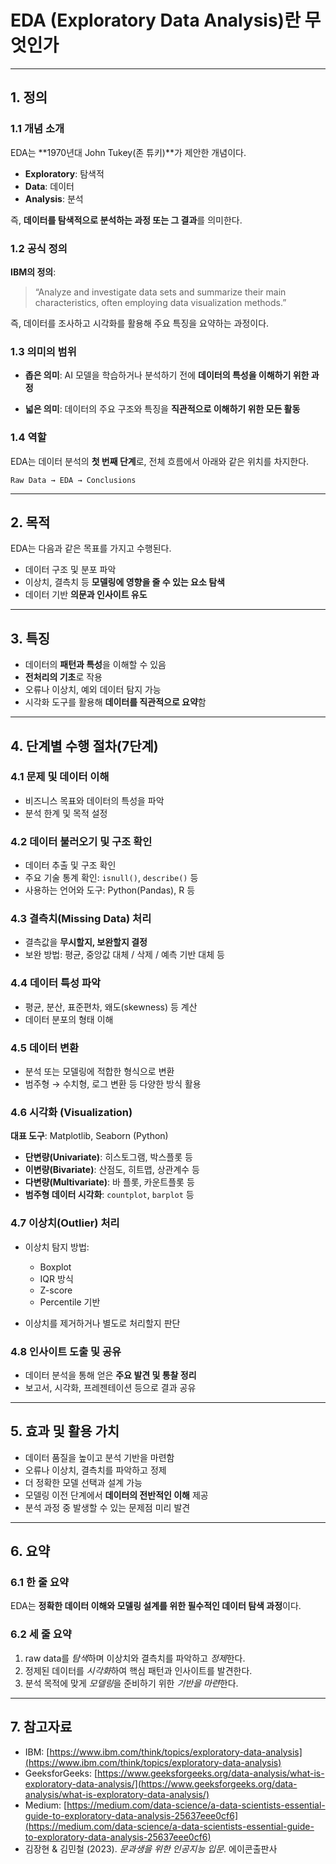 # EDA (Exploratory Data Analysis)란 무엇인가

---

## 1. 정의

### 1.1 개념 소개

EDA는 \*\*1970년대 John Tukey(존 튜키)\*\*가 제안한 개념이다.

* **Exploratory**: 탐색적
* **Data**: 데이터
* **Analysis**: 분석

즉, **데이터를 탐색적으로 분석하는 과정 또는 그 결과**를 의미한다.

### 1.2 공식 정의

**IBM의 정의**:

> “Analyze and investigate data sets and summarize their main characteristics, often employing data visualization methods.”

즉, 데이터를 조사하고 시각화를 활용해 주요 특징을 요약하는 과정이다.

### 1.3 의미의 범위

* **좁은 의미**:
  AI 모델을 학습하거나 분석하기 전에 **데이터의 특성을 이해하기 위한 과정**

* **넓은 의미**:
  데이터의 주요 구조와 특징을 **직관적으로 이해하기 위한 모든 활동**

### 1.4 역할

EDA는 데이터 분석의 **첫 번째 단계**로, 전체 흐름에서 아래와 같은 위치를 차지한다.

```
Raw Data → EDA → Conclusions
```

---

## 2. 목적

EDA는 다음과 같은 목표를 가지고 수행된다.

* 데이터 구조 및 분포 파악
* 이상치, 결측치 등 **모델링에 영향을 줄 수 있는 요소 탐색**
* 데이터 기반 **의문과 인사이트 유도**

---

## 3. 특징

* 데이터의 **패턴과 특성**을 이해할 수 있음
* **전처리의 기초**로 작용
* 오류나 이상치, 예외 데이터 탐지 가능
* 시각화 도구를 활용해 **데이터를 직관적으로 요약**함

---

## 4. 단계별 수행 절차(7단계)

### 4.1 문제 및 데이터 이해

* 비즈니스 목표와 데이터의 특성을 파악
* 분석 한계 및 목적 설정

### 4.2 데이터 불러오기 및 구조 확인

* 데이터 추출 및 구조 확인
* 주요 기술 통계 확인: `isnull()`, `describe()` 등
* 사용하는 언어와 도구: Python(Pandas), R 등

### 4.3 결측치(Missing Data) 처리

* 결측값을 **무시할지, 보완할지 결정**
* 보완 방법: 평균, 중앙값 대체 / 삭제 / 예측 기반 대체 등

### 4.4 데이터 특성 파악

* 평균, 분산, 표준편차, 왜도(skewness) 등 계산
* 데이터 분포의 형태 이해

### 4.5 데이터 변환

* 분석 또는 모델링에 적합한 형식으로 변환
* 범주형 → 수치형, 로그 변환 등 다양한 방식 활용

### 4.6 시각화 (Visualization)

**대표 도구**: Matplotlib, Seaborn (Python)

* **단변량(Univariate)**:
  히스토그램, 박스플롯 등
* **이변량(Bivariate)**:
  산점도, 히트맵, 상관계수 등
* **다변량(Multivariate)**:
  바 플롯, 카운트플롯 등
* **범주형 데이터 시각화**:
  `countplot`, `barplot` 등

### 4.7 이상치(Outlier) 처리

* 이상치 탐지 방법:

  * Boxplot
  * IQR 방식
  * Z-score
  * Percentile 기반

* 이상치를 제거하거나 별도로 처리할지 판단

### 4.8 인사이트 도출 및 공유

* 데이터 분석을 통해 얻은 **주요 발견 및 통찰 정리**
* 보고서, 시각화, 프레젠테이션 등으로 결과 공유

---

## 5. 효과 및 활용 가치

* 데이터 품질을 높이고 분석 기반을 마련함
* 오류나 이상치, 결측치를 파악하고 정제
* 더 정확한 모델 선택과 설계 가능
* 모델링 이전 단계에서 **데이터의 전반적인 이해** 제공
* 분석 과정 중 발생할 수 있는 문제점 미리 발견

---

## 6. 요약

### 6.1 한 줄 요약

EDA는 **정확한 데이터 이해와 모델링 설계를 위한 필수적인 데이터 탐색 과정**이다.

### 6.2 세 줄 요약

1. raw data를 *탐색*하며 이상치와 결측치를 파악하고 *정제*한다.
2. 정제된 데이터를 *시각화*하여 핵심 패턴과 인사이트를 발견한다.
3. 분석 목적에 맞게 *모델링*을 준비하기 위한 *기반을 마련*한다.

---

## 7. 참고자료

* IBM: [https://www.ibm.com/think/topics/exploratory-data-analysis](https://www.ibm.com/think/topics/exploratory-data-analysis)
* GeeksforGeeks: [https://www.geeksforgeeks.org/data-analysis/what-is-exploratory-data-analysis/](https://www.geeksforgeeks.org/data-analysis/what-is-exploratory-data-analysis/)
* Medium: [https://medium.com/data-science/a-data-scientists-essential-guide-to-exploratory-data-analysis-25637eee0cf6](https://medium.com/data-science/a-data-scientists-essential-guide-to-exploratory-data-analysis-25637eee0cf6)
* 김장현 & 김민철 (2023). *문과생을 위한 인공지능 입문*. 에이콘출판사
